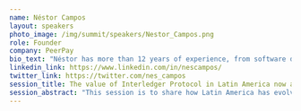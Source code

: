 ```yaml
---
name: Néstor Campos
layout: speakers
photo_image: /img/summit/speakers/Nestor_Campos.png
role: Founder
company: PeerPay
bio_text: "Néstor has more than 12 years of experience, from software development to efficient artificial intelligence models. Now working in Web3 and financial inclusion in Techgethr (https://techgethr.com/) and PeerPay (https://peerpayapp.com/)."
linkedin_link: https://www.linkedin.com/in/nescampos/
twitter_link: https://twitter.com/nes_campos
session_title: The value of Interledger Protocol in Latin America now and in the future
session_abstract: "This session is to share how Latin America has evolved in terms of financial access, but how this has not yet reduced the gap with people with less financial access, and at what point the Interledger Protocol can be the support to provide greater and equitable opportunities for all in the region."
---
```


